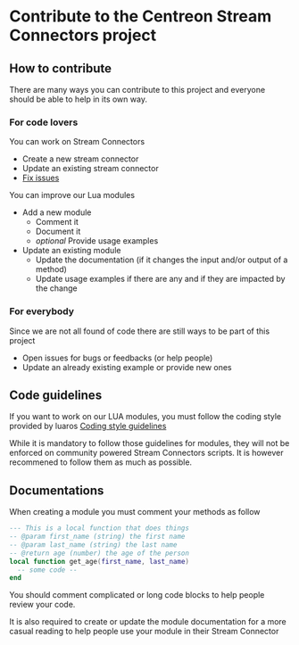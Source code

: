 # Contribute to the Centreon Stream Connectors project

## How to contribute

There are many ways you can contribute to this project and everyone should be able to help in its own way.

### For code lovers

You can work on Stream Connectors

- Create a new stream connector
- Update an existing stream connector
- [Fix issues](https://github.com/centreon/centreon-stream-connector-scripts/issues)

You can improve our Lua modules 

- Add a new module
  - Comment it
  - Document it
  - *optional* Provide usage examples
- Update an existing module
  - Update the documentation (if it changes the input and/or output of a method)
  - Update usage examples if there are any and if they are impacted by the change

### For everybody 

Since we are not all found of code there are still ways to be part of this project

- Open issues for bugs or feedbacks (or help people)
- Update an already existing example or provide new ones

## Code guidelines

If you want to work on our LUA modules, you must follow the coding style provided by luaros
[Coding style guidelines](https://github.com/luarocks/lua-style-guide)

While it is mandatory to follow those guidelines for modules, they will not be enforced on community powered Stream Connectors scripts.
It is however recommened to follow them as much as possible. 

## Documentations

When creating a module you must comment your methods as follow 

```lua
--- This is a local function that does things
-- @param first_name (string) the first name 
-- @param last_name (string) the last name
-- @return age (number) the age of the person
local function get_age(first_name, last_name)
  -- some code --
end
```

You should comment complicated or long code blocks to help people review your code. 

It is also required to create or update the module documentation for a more casual reading to help people use your module in their Stream Connector
